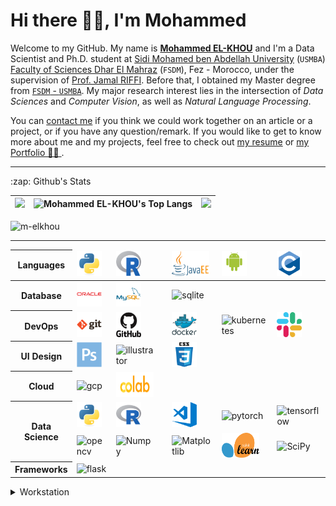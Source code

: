 # Hi there 🤗👋, I'm Mohammed

<!-- <img src="https://raw.githubusercontent.com/m-elkhou/m-elkhou/main/assets/m.elkhou.svg" align="right" width="200"> -->

Welcome to my GitHub. My name is [**Mohammed EL-KHOU**](https://m-elkhou.github.io/) and I'm a Data Scientist and Ph.D. student at [Sidi Mohamed ben Abdellah University](http://www.usmba.ac.ma/) (`USMBA`) [Faculty of Sciences Dhar El Mahraz](http://www.fsdmfes.ac.ma/) (`FSDM`), Fez - Morocco, under the supervision of [Prof. Jamal RIFFI](https://scholar.google.com/citations?user=DPK9m_YAAAAJ&hl). Before that, I obtained my Master degree from [`FSDM` - `USMBA`](http://www.fsdmfes.ac.ma/). My major research interest lies in the intersection of *Data Sciences* and *Computer Vision*, as well as *Natural Language Processing*.

You can [contact me](mailto:m.elkhou@hotmail@.com) if you think we could work together on an article or a project, or if you have any question/remark. If you would like to get to know more about me and my projects, feel free to check out [my resume](https://drive.google.com/file/d/11Rcy_J3zfErbsgQcAbQGsLGP6zWf-wMf/view) or [my Portfolio  👨‍💻 ](https://m-elkhou.github.io/).

<hr>

<summary>:zap: Github's Stats </summary>

<table>
  <thead>
    <th><img src="https://github-readme-streak-stats.herokuapp.com/?user=m-elkhou&theme=default"></th>
    <th><img src="https://github-readme-stats.vercel.app/api?username=m-elkhou&show_icons=true" alt="Mohammed EL-KHOU's Top Langs" /></th>
    <th><img src="https://github-readme-stats.vercel.app/api/top-langs/?username=m-elkhou&layout=compact" /></th>
  </thead>
</table>

![m-elkhou](https://komarev.com/ghpvc/?username=m-elkhou)

---

<table>
  <thead>
    <th>Languages</th>
    <td><img src="https://github.com/devicons/devicon/blob/master/icons/python/python-original.svg" alt="python" width="40" height="40"/></td>
    <td><img src="assets/r.svg" alt="R" width="40" height="40"/></td>
    <td><img src="https://github.com/devicons/devicon/blob/master/icons/java/java-original-wordmark.svg" alt="java" width="40" height="40"/></td>
    <td><img src="assets/jee.svg" alt="JEE" width="60" height="40"/></td>
    <td><img src="https://github.com/devicons/devicon/blob/master/icons/android/android-original-wordmark.svg" alt="android" width="40" height="40"/></td>
    <td><img src="https://github.com/devicons/devicon/blob/master/icons/c/c-original.svg" alt="c" width="40" height="40"/></td>
    <td><img src="https://github.com/devicons/devicon/blob/master/icons/cplusplus/cplusplus-original.svg" alt="python" width="40" height="40"/></td>
    <td><img src="https://github.com/devicons/devicon/blob/master/icons/matlab/matlab-original.svg" alt="python" width="40" height="40"/></td>
    <td><img src="assets/arduino.svg" alt="Arduino" width="40" height="40"/></td>
    <td><img src="assets/raspberry-pi.svg" alt="raspberry-pi" width="40" height="40"/></td>
  </thead>
  <tr>
    <th>Database</th> 
    <td><img src="https://github.com/devicons/devicon/blob/master/icons/oracle/oracle-original.svg" alt="oracle" width="40" height="40"/></td>
    <td><img src="https://github.com/devicons/devicon/blob/master/icons/mysql/mysql-original-wordmark.svg" alt="mysql" width="40" height="40"/></td>
    <td><img src="https://github.com/devicons/devicon/blob/master/icons/postgresql/postgresql-original-wordmark.svg" alt="postgresql" width="40" height="40"/></td>
    <td><img src="https://www.vectorlogo.zone/logos/sqlite/sqlite-icon.svg" alt="sqlite" width="40" height="40"/></td>
  </tr>
   <tr>
    <th>DevOps</th>
     <td><img src="https://github.com/devicons/devicon/blob/master/icons/git/git-original-wordmark.svg" alt="git" width="40" height="40"/></td>
     <td><img src="https://github.com/devicons/devicon/blob/master/icons/github/github-original-wordmark.svg" alt="github" width="40" height="40"/></td>
     <td><img src="https://github.com/devicons/devicon/blob/master/icons/gitlab/gitlab-original-wordmark.svg" alt="gitlab" width="40" height="40"/></td>
     <td><img src="https://github.com/devicons/devicon/blob/master/icons/docker/docker-original-wordmark.svg" alt="Docker" width="40" height="40"/></td>
     <td><img src="https://www.vectorlogo.zone/logos/kubernetes/kubernetes-icon.svg" alt="kubernetes" width="40" height="40"/></td>
     <td><img src="assets/slack-new-logo.svg" alt="Slack" width="40" height="40"/></td>
  </tr>
  <tr>
    <th>UI Design</th>
    <td><img src="https://github.com/devicons/devicon/blob/master/icons/photoshop/photoshop-plain.svg" alt="photoshop" width="40" height="40"/></td>
    <td><img src="https://www.vectorlogo.zone/logos/adobe_illustrator/adobe_illustrator-icon.svg" alt="illustrator" width="40" height="40"/></td>
    <td><img src="https://github.com/devicons/devicon/blob/master/icons/html5/html5-original-wordmark.svg" alt="html5" width="40" height="40"/> </td>
    <td><img src="https://github.com/devicons/devicon/blob/master/icons/css3/css3-original-wordmark.svg" alt="css3" width="40" height="40"/> </td>
  </tr>
  <tr>
    <th>Cloud</th>
     <td><img src="https://www.vectorlogo.zone/logos/google_cloud/google_cloud-icon.svg" alt="gcp" width="40" height="40"/> </td>
     <td><img src="assets/colab.png" alt="Google Colab" width="60" height="40"/> </td>    
  </tr>
  <tr> 
    <th rowspan="2">Data Science</th>
    <td><img src="https://github.com/devicons/devicon/blob/master/icons/python/python-original.svg" alt="python" width="40" height="40"/></td>
    <td><img src="https://github.com/devicons/devicon/blob/master/icons/r/r-original.svg" alt="r" width="40" height="40"/></td>
    <td><img src="https://github.com/devicons/devicon/blob/master/icons/jupyter/jupyter-original-wordmark.svg" alt="jupyter" width="40" height="40"/></td>
    <td><img src="assets/vs_code.png" alt="Visual Studio Code" width="40" height="40"/></td>
    <td><img src="https://www.vectorlogo.zone/logos/pytorch/pytorch-icon.svg" alt="pytorch" width="40" height="40"/></td> 
    <td><img src="https://www.vectorlogo.zone/logos/tensorflow/tensorflow-icon.svg" alt="tensorflow" width="40" height="40"/></td>
    <td><img src="assets/keras.svg.png" alt="Keras" width="40" height="40"/></td>
    </tr><tr>
    <td><img src="https://www.vectorlogo.zone/logos/opencv/opencv-icon.svg" alt="opencv" width="40" height="40"/></td>
    <td><img src="https://www.vectorlogo.zone/logos/numpy/numpy-icon.svg" alt="Numpy" width="40" height="40"/></td> 
    <td><img src="assets/pandas.svg" alt="Pandas" width="60" height="40"/></td> 
    <td><img src="https://raw.githubusercontent.com/valohai/ml-logos/master/matplotlib.svg" alt="Matplotlib" width="60" height="40"/></td> 
    <td><img src="assets/scikit_learn.svg" alt="scikit_learn" width="60" height="40"/></td> 
    <td><img src="https://raw.githubusercontent.com/valohai/ml-logos/master/scipy.svg" alt="SciPy" width="40" height="40"/></td> 
    <td><img src="assets/tensorboard-logo-social.png" alt="Tensorboard" width="70" height="40"/></td>
    <td><img src="assets/detectron.svg" alt="Detectron2" width="70" height="40"/></td>
  </tr>
  <tr>
    <th>Frameworks</th>
    <td><img src="https://www.vectorlogo.zone/logos/pocoo_flask/pocoo_flask-icon.svg" alt="flask" width="40" height="40"/></td>
  </tr>
</table>

<details>
<summary>Workstation</summary>
<p>
  <a href="https://www.archlinux.org/" target="_blank"><img src="https://img.shields.io/badge/arch%20linux-1793D1?logo=arch-linux&logoColor=white&style=for-the-badge"/></a>
  <a href="https://kde.org/" target="_blank"><img src="https://img.shields.io/badge/kde%20plasma-%230095D5.svg?&style=for-the-badge&logo=kde&logoColor=white"/></a>
  <a href="#" target="_blank"><img src="https://img.shields.io/badge/intel-core%20i7-%230071C5.svg?&style=for-the-badge&logo=intel&logoColor=white"/></a>
  <a href="#" target="_blank"><img src="https://img.shields.io/badge/nvidia-gt-%2376B900.svg?&style=for-the-badge&logo=nvidia&logoColor=white"/></a>
</p>
</details>

<!-- ---

<details open>
<summary>Languages and Tools</summary>
<div align="left" >
<img alt="Git" height=27px src="assets/Git_icon.svg.png" />
<img alt="GitHub" height=27px src="assets/github.svg" />
<img alt="GitLab" height=33px src="assets/gitlab.png" />
<img alt="microsoft-windows" height=26px src="assets/microsoft-windows-22.svg" />
<img alt="Linux" height=30px src="assets/Tux.svg" />
<img alt="Ubuntu" height=26px src="assets/ubuntu-4.svg" />
<img alt="Terminal" height=25px src="assets/terminal.png" />
<img alt="Visual Studio Code" height=25px src="assets/vs_code.png"/>
<img alt="Docker" height=27px src="assets/docker.svg" />
<img alt="Python" height=26px src="assets/python.svg" />
<img alt="R" height=24px src="assets/r.svg" />
<img alt="Jupyter Notebook" height=26px src="assets/jupyter.svg" />
<img alt="Google Colab" width="60px" src="assets/colab.png" />
<img alt="SQL" height=26px src="assets/pngfuel.com.png" />
<img alt="Oracle" height=12px src="assets/oracle-6.svg" />
<img alt="My SQL" height=26px src="assets/mysql-official.svg" />
<img alt="Postgresql" height=26px src="assets/Postgresql_elephant.svg" />
<img alt="C" height=26px src="assets/cpp.svg" />
<img alt="C++" height=26px src="assets/c.svg" />
<img alt="java" width="20px" src="assets/java.svg" />
<img alt="JEE" width="60px" src="assets/jee.svg" />
<img alt="PHP" height=24px src="assets/new-php-logo.svg" />
<img alt="HTML" width="26px" src="assets/html.png" />
<img alt="CSS" width="26px" src="assets/css.png" />
<img alt="javascript" width="19px" src="assets/javascript-4.svg" />
<img alt="Android" height=26px src="assets/android.svg" />
<img alt="arduino" height=26px src="assets/arduino.svg" />
<img alt="raspberry-pi" height=26px src="assets/raspberry-pi.svg" />
<img alt="power-bi" height=26px src="assets/power-bi.svg" />
</div>
</details> -->
<!-- <details open>
<summary>Library</summary>
<div align="left" >
<img alt="Numpy" height=26px src="assets/numpy.png" />
<img alt="Pandas" height=28px src="assets/pandas.png" />
<img alt="Matplotlib" height=25px src="assets/Matplotlib.svg" />
<img alt="scikit_learn" height=26px src="assets/scikit_learn.svg" />
<img alt="SciPy" height=26px src="assets/scipy.png" />
<img alt="Keras" height=25px src="assets/keras.svg.png" />
<img alt="Tensorflow" height=26px src="assets/Tensorflow_logo.svg.png" />
<img alt="Torch" height=26px src="assets/torch.png" />
<img alt="Tensorboard" height=33px src="assets/tensorboard-logo-social.png" />
<img alt="Detectron2" height=25px src="assets/detectron.svg" />
<img alt="slack" height=25px src="assets/slack-new-logo.svg" />
<img alt="Flask" height=30px src="assets/flask.svg" />
</div>
</details> -->
